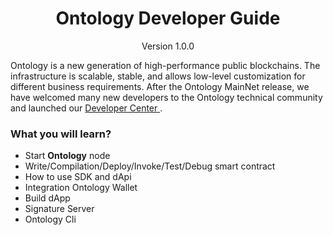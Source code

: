 
<h1 align="center">Ontology Developer Guide</h1>

<p align="center" class="version">Version 1.0.0 </p> 

Ontology is a new generation of high-performance public blockchains. The infrastructure is scalable, stable, and allows low-level customization for different business requirements. After the Ontology MainNet release, we have welcomed many new developers to the Ontology technical community and launched our [Developer Center ](https://bounty.ont.io/index.php/index/developer).

### What you will learn?

* Start **Ontology** node
* Write/Compilation/Deploy/Invoke/Test/Debug smart contract
* How to use SDK and dApi
* Integration Ontology Wallet
* Build dApp
* Signature Server
* Ontology Cli